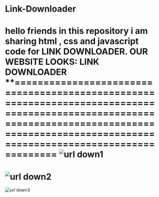 # Link-Downloader
hello friends in this repository  i am sharing html  , css and javascript code for LINK DOWNLOADER.
**OUR WEBSITE LOOKS:**
**LINK DOWNLOADER**
**=============================================================================================================================================================================================
![url down1](https://github.com/user-attachments/assets/bd9a3429-0b55-4bb0-821a-d9500b5e863b)
===============================================================================================================================================================================================
![url down2](https://github.com/user-attachments/assets/b9f5013b-6a63-44f2-9294-b48fb2e54457)
===============================================================================================================================================================================================

![url down3](https://github.com/user-attachments/assets/c00cf730-1429-4698-9a5a-d78bdb7599ac)

